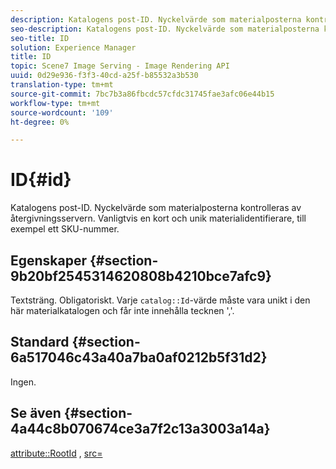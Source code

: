 ```yaml
---
description: Katalogens post-ID. Nyckelvärde som materialposterna kontrolleras av återgivningsservern. Vanligtvis en kort och unik materialidentifierare, till exempel ett SKU-nummer.
seo-description: Katalogens post-ID. Nyckelvärde som materialposterna kontrolleras av återgivningsservern. Vanligtvis en kort och unik materialidentifierare, till exempel ett SKU-nummer.
seo-title: ID
solution: Experience Manager
title: ID
topic: Scene7 Image Serving - Image Rendering API
uuid: 0d29e936-f3f3-40cd-a25f-b85532a3b530
translation-type: tm+mt
source-git-commit: 7bc7b3a86fbcdc57cfdc31745fae3afc06e44b15
workflow-type: tm+mt
source-wordcount: '109'
ht-degree: 0%

---
```



# ID{#id}

Katalogens post-ID. Nyckelvärde som materialposterna kontrolleras av återgivningsservern. Vanligtvis en kort och unik materialidentifierare, till exempel ett SKU-nummer.

## Egenskaper {#section-9b20bf2545314620808b4210bce7afc9}

Textsträng. Obligatoriskt. Varje `catalog::Id`-värde måste vara unikt i den här materialkatalogen och får inte innehålla tecknen &#39;,&#39;.

## Standard {#section-6a517046c43a40a7ba0af0212b5f31d2}

Ingen.

## Se även {#section-4a44c8b070674ce3a7f2c13a3003a14a}

[attribute::RootId](../../../../../ir-api/material-cat/image-rendering-api-ref/c-ir-material-catalog/c-ir-attributes-reference/r-ir-rootid.md#reference-54b42b7125824be593378c1accb70d5a) ,  [src=](../../../../../ir-api/http-protocol/image-rendering-api-ref/c-ir-http-protocol-ref/c-ir-http-protocol-command-reference/r-ir-src.md#reference-62c98abad22149d68d405ed6aaff8272)
